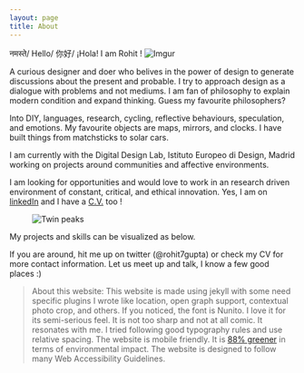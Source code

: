 ```yaml
---
layout: page
title: About
---
```



नमस्ते/ Hello/ 你好/ ¡Hola!
I am Rohit !
![Imgur](https://i.imgur.com/r9A1hDf.jpg?1)

A curious designer and doer who belives in the power of design to generate discussions about the present and probable. I try to approach design as a dialogue with problems and not mediums. I am fan of philosophy to explain modern condition and expand thinking. Guess my favourite philosophers?


Into DIY, languages, research, cycling, reflective behaviours, speculation, and emotions. My favourite objects are maps, mirrors, and clocks. I have built things from matchsticks to solar cars. 


I am currently with the Digital Design Lab, Istituto Europeo di Design, Madrid working on projects around communities and affective environments.


<div class="notice"> I am looking for opportunities and would love to work in an research driven environment of constant, critical, and ethical innovation. Yes, I am on <a href="https://www.linkedin.com/in/rohit7gupta/">linkedIn</a> and I have a 
<a href="https://drive.google.com/file/d/1GaqacFfjorQOB_gpMPO-650BDWWgY04t/view?usp=sharing">C.V.</a> too !

 <figure>
<img src="https://media.giphy.com/media/An95xQZRS1B1S/giphy.gif" alt="Twin peaks">
</figure> 


</div>

My projects and skills can be visualized as below. 

<div id="chart"></div>

If you are around, hit me up on twitter (@rohit7gupta) or check my CV for more contact information. Let us meet up and talk, I know a few good places :) 


> About this website: This website is made using jekyll with some need specific plugins I wrote like location, open graph support, contextual photo crop, and others. If you noticed, the font is Nunito. I love it for its semi-serious feel. It is not too sharp and not at all comic. It resonates with me. I tried following good typography rules and use relative spacing. The website is mobile friendly. It is [88% greener](https://www.websitecarbon.com/website/rohitg-in/) in terms of environmental impact. The website is designed to follow many Web Accessibility Guidelines. 

<script src="https://cdnjs.cloudflare.com/ajax/libs/frappe-charts/1.1.0/frappe-charts.min.iife.js"></script>


<script>
let chart = new frappe.Chart( "#chart", { // or DOM element
    data: {
      labels: ["Game/Toy Design", "Interaction Design", "Design Research", "Creative Technology",
      "Speculative Design", "Engineering", "Project Management", "Maps and GeoViz"],

      datasets: [
        {
          name: "Number of projects done", chartType: 'bar',
          values: [6, 13, 8, 9, 2, 7, 3, 7]
        }
      ],

    },
  
 barOptions: {
    spaceRatio: 0.1 // default: 1
    
},
  

    title: "Project breakup based on skills",
    type: 'bar', // or 'bar', 'line', 'pie', 'percentage'
    height: 300,
    colors: ['purple', '#ffa3ef', 'light-blue'],
    valuesOverPoints: 1,
    tooltipOptions: {
      formatTooltipX: d => (d + '<br>').toUpperCase(),
      formatTooltipY: d => d + ' projects',
    }
  });

</script>


